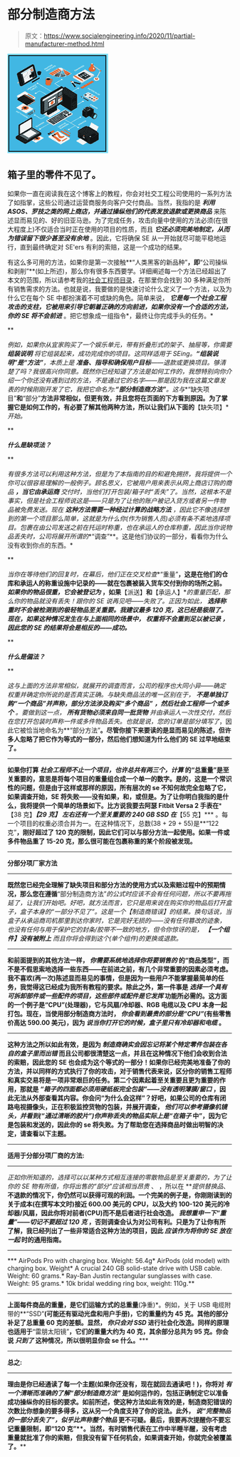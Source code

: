 # 部分制造商方法

> 原文：<https://www.socialengineering.info/2020/11/partial-manufacturer-method.html>

[![](img/979eb5c17ff04e25668e70a1bd03d347.png)](https://1.bp.blogspot.com/--ABKsJBfbMM/X6vYrzyag5I/AAAAAAAALIE/-apdu4X3DoI2_Dp5CJ3glMzgPiVc9BXjgCLcBGAsYHQ/s226/Partial%2BManufacturer%2BMethod.%2Bwww.socialengineers.net.jpg)

## **箱子里的零件不见了。**

如果你一直在阅读我在这个博客上的教程，你会对社交工程公司使用的一系列方法了如指掌，这些公司通过运营商服务向客户交付商品。当然，我指的是 ***利用 ASOS、罗技之类的网上商店，并通过操纵他们的代表发放退款或更换商品*** 来陈述显而易见的、好的旧亚马逊。为了完成任务，攻击向量中使用的方法必须(在很大程度上)不仅适合当时正在使用的项目的性质，而且 ***它还必须完美地制定，从而为错误留下很少甚至没有余地*** 。因此，它将确保 SE 从一开始就尽可能平稳地运行，直到最终确定对 SE'ers 有利的索赔，这是一个成功的结果。

 

有这么多可用的方法，如果你是第一次接触**“人类黑客的新品种”**，即**“公司操纵和剥削”**(如上所述)，那么你有很多东西要学。详细阐述每一个方法已经超出了本文的范围，所以请参考我的[社会工程师目录](https://www.socialengineers.net/p/social-engineers-site-map.html)，在那里你会找到 30 多种满足你所有销售需求的方法。也就是说，我要做的是快速讨论什么定义了一个方法，以及为什么它在每个 SE 中都扮演着不可或缺的角色。简单来说， ***它是每一个社会工程攻击的支柱，它被用来引导它朝着正确的方向前进，如果你没有一个合适的方法，你的 SE 将不会前进*** 。把它想象成一组指令*，最终让你完成手头的任务。*

 **

*例如，如果你从宜家购买了一个娱乐单元，带有折叠形式的架子、抽屉等，你需要 ***组装说明*** 将它组装起来，成功完成你的项目。这同样适用于 SEing。**“组装说明”**是**“方法”**，本质上是 ***准备、指导和确保用户目标***——退款或更换项目。够清楚了吗？我很高兴你同意。既然你已经知道了方法是如何工作的，我想特别向你介绍一个你还没有遇到过的方法，不是通过它的名字——那是因为我在这篇文章发表的时候刚刚开发了它，我把它命名为:**“部分制造商方法”**。这与**“缺失项目”**和**“部分”**方法非常相似，但更有效，并且您将在页面的下方看到原因。为了掌握它是如何工作的，有必要了解其他两种方法，所以让我们从下面的**【缺失项】**开始。*

 **

***什么是缺项法？***

 **

*有很多方法可以利用这种方法，但是为了本指南的目的和避免拥挤，我将提供一个你可以很容易理解的一般例子。顾名思义，它被用户用来表示从网上商店订购的商品 ***，当它由承运商*** 交付时，当他们打开包装/箱子时“丢失”了。当然，这根本不是事实，但是社会工程师说这是——只是为了让他的账户被记入贷方或者另一件物品被免费发送。现在 ***这种方法需要一种经过计算的战略方法*** ，因此它不像选择想到的第一个项目那么简单，这就是为什么你(作为销售人员)必须有条不紊地选择项目。包裹在由公司发送之前在托运时称重，也在承运人的仓库称重，因此当你说物品丢失时，公司将展开所谓的**“调查”**。这是他们协议的一部分，看看你为什么没有收到你点的东西。*

 **

*当你在等待他们的回复时，在幕后，他们正在交叉检查**“重量”**，这是在他们的仓库和承运人的称重设施中记录的——就在包裹被装入货车交付到你的场所之前。 ***如果你的物品很重，它会被登记为*** ，如果**【派送】**和**【承运人】**的重量匹配，那么你的物品就没有丢失！跟你的 SE 说再见吧——失败了。正因为如此， ***选择称重时不会被检测到的极轻物品至关重要。我建议最多 120 克，这已经是极限了。现在，如果这种情况发生在与上面相同的场景中， ***权重将不会重到足以被记录*** ，因此您的 SE 的结果将会是相反的——成功。****

 **

***什么是偏法？***

 **

*这与上面的方法非常相似，就展开的调查而言，公司的程序也大同小异——确定权重并确定你所说的是否真实正确。与缺失商品法的唯一区别在于， ***不是单独订购“一个商品”并声称，部分方法涉及购买“多个商品”*** ***，然后社会工程师一个或多个*** 。要做到这一点， ***所有货物必须来自同一批货物*** 并由承运人一次性交付，然后在您打开包装时声称一件或多件物品丢失。也就是说，您的订单是部分填写了*，因此它被恰当地命名为**“部分方法”**。尽管你接下来要读的是显而易见的陈述，但许多人忽略了把它作为等式的一部分，然后他们想知道为什么他们的 SE 过早地结束了。**

 ****

**如果你打算 ***社会工程师不止一个项目，也许总共有两三个，计算*** 的“总重量”是至关重要的，意思是将每个项目的重量组合成一个单一的数字。是的，这是一个常识性的问题，但是由于这样或那样的原因，所有层次的 se 不知何故完全忽略了它，如果调查开始，SE 将失败——没有如果，和，或但是。为了让你明白我指的是什么，我将提供一个简单的场景如下。比方说我要去阿瑟 Fitbit Versa 2 手表在***【38 克】******【29 克】*** 左右还有一个至关重要的 240 GB SSD 在***【55 克】*** 。每一个项目的权重必须合并为一。在这种情况下，总数(38 + 29 + 55)是**“122 克”**，刚好超过了 120 克的限制，因此它们可以与部分方法一起使用。如果一件或多件物品重了 15-20 克，那么很可能在包裹称重的某个阶段被发现。**

 ****

**分部分项厂家方法**

 ****

**既然您已经完全理解了缺失项目和部分方法的使用方式以及索赔过程中的预期情况，那么您在遵循**“部分制造商方法”**的公式时应该不会有任何问题，所以不要再拖延了，让我们开始吧。好吧，就方法而言，它只是用来说*在购买你的物品后打开盒子，盒子本身*的“一部分不见了”。这是一个*【制造商错误】*的结果。换句话说，当盒子从承运商司机那里到达你家时，它是完好无损的——没有任何篡改的迹象，也没有任何与用于保护它的封条/胶带不一致的地方，但令你惊讶的是， ***【一个组件】没有被附上*** 而且你将会得到这个(单个组件)的更换或退款。**

 ****

**和前面提到的其他方法一样， ***你需要系统地选择你将要销售的*** 的“商品类型”，而不是不假思索地选择一些东西——在前进之前，有几个非常重要的因素必须考虑。我不喜欢(再一次)陈述显而易见的事情，但是因为一些用户不能掌握最简单的任务，我觉得这已经成为我所有教程的要求。除此之外，第一件事是 ***选择一个具有可拆卸部件或一些配件的项目，这些部件或配件是它发挥*** 功能所必需的。这方面的一个例子是“**CPU”**(处理器)，它与风扇/冷却器、RGB 电缆以及 CPU 本身一起打包。现在，当使用部分制造商方法时， ***你会看到最贵的部分是“CPU”***(有些零售价高达 590.00 美元)，因为 ***说当你打开它的时候，盒子里只有冷却器和电缆*** 。**

 ****

**这种方法之所以如此有效，是因为 ***制造商确实会因忘记将某个特定零件包装在各自的盒子里而出错*** 而且公司都很清楚这一点，并且在这种情况下他们会收到合法的索赔，因此您的 SE 也会成为这个等式的一部分！如果你已经完美地准备了你的方法，并以同样的方式执行了你的攻击，对于销售代表来说，区分你的销售工程师和真实交易将是一项非常艰巨的任务。第二个因素起着至关重要且更为重要的作用，那就是 ***“箱子的四面都必须用硬纸板完全包装”——没有透明薄膜/窗口*** ，因此无法从外部查看其内容。你会问“为什么会这样”？好吧，如果公司的仓库有闭路电视摄像头，正在积极监控货物的包装，并展开调查， ***他们可以参考摄像机镜头，并看到(“通过清晰的胶片”)你声称丢失的物品实际上是“在箱子*** 中”，因为它是包装和发送的，因此你的 se 将失败。为了帮助您在选择商品时做出明智的决定，请查看以下主题。**

 ****

****适用于分部分项厂商的方法:****

 ****

**正如你所知道的，选择可以以某种方式相互连接的零散物品是至关重要的，为了让你的 SE 物有所值，你将出售的*“部分”应该相当昂贵* 、 ，所以在 ***提供替换品*、**不退款的情况下，你仍然可以获得可观的利润。一个完美的例子是，你刚刚读到的关于成本(在撰写本文时)接近 600.00 美元的 CPU，以及大约 100-120 美元的冷却器/风扇，因此你将对前者(CPU)而不是后者进行社会改造。 ***我想重申一下“重量”——切记不要超过 120 克*** ，否则调查会认为对公司有利。只是为了让你有所了解，我已经列出了一些非常适合这种方法的项目，因此 ***应该作为将你的 SE 放在一起*** 时的通用指南。**

 ****

***   AirPods Pro with charging box. Weight: 56.4g*   AirPods (old model) with charging box. Weight*   A crucial 240 GB solid-state drive with USB cable. Weight: 60 grams.*   Ray-Ban Justin rectangular sunglasses with case. Weight: 95 grams.*   10k bridal wedding ring box, weight: 110g.**

 ****

**上面每件商品的重量，是它们运输方式的总重量**(净重)*。例如，关于 USB 电缆附带的**“SSD”**(可能还有驱动光盘和用户手册)，**它的重量约为 45 克**。其他的部分补足了总重量 60 克的差额。显然， ***你只会对 SSD*** 进行社会化改造。同样的原理也适用于**“雷朋太阳镜”**，它们的重量大约为 40 克，其余部分总共为 95 克。你会说 ***只到了*** 这种情况，所以很明显你会 se 什么。*****

 ********

******总之:******

 ********

****理由是你已经通读了每一个主题(如果你还没有，现在就回去通读吧！)，你将对 ***有一个清晰而准确的了解“部分制造商方法”*** 是如何运作的，包括正确制定它以准备成功操纵你的目标的要求。如前所述，使这种方法如此有效的是，制造商犯错误的次数比你想象的要多得多，这从另一个角度支持了你的说法。此外， ***说“完整物品的一部分丢失了”，似乎比声称整个物品*** 更不可疑。最后，我要再次提醒你不要忘记重量限制，即**“120 克”**。当然，有时销售代表在工作中半睡半醒，没有考虑重量就批准了你的索赔，但我没有留下任何机会，如果调查开始，你就完全被覆盖了。****